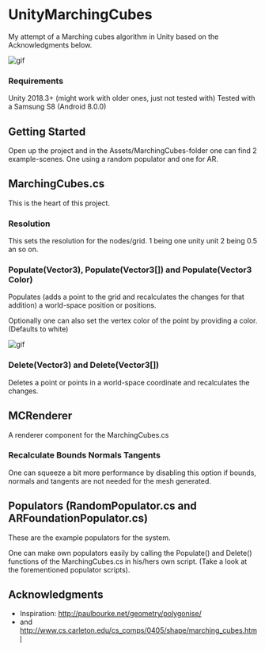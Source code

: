# UnityMarchingCubes

My attempt of a Marching cubes algorithm in Unity based on the Acknowledgments below.

![gif](https://i.imgur.com/4mRtnsn.gif)

### Requirements

Unity 2018.3+ (might work with older ones, just not tested with)
Tested with a Samsung S8 (Android 8.0.0)

## Getting Started

Open up the project and in the Assets/MarchingCubes-folder
one can find 2 example-scenes.
One using a random populator and one for AR.

## MarchingCubes.cs
This is the heart of this project.

### Resolution
This sets the resolution for the nodes/grid.
1 being one unity unit
2 being 0.5 an so on.

### Populate(Vector3), Populate(Vector3[]) and Populate(Vector3 Color)
Populates (adds a point to the grid and recalculates the changes for that addition)
a world-space position or positions.

Optionally one can also set the vertex color of the point by providing a color.
(Defaults to white)

![gif](https://i.imgur.com/Q5uAX4J.gif)


### Delete(Vector3) and Delete(Vector3[])
Deletes a point or points in a world-space coordinate and
recalculates the changes.

## MCRenderer
A renderer component for the MarchingCubes.cs

### Recalculate Bounds Normals Tangents
One can squeeze a bit more performance by disabling this option
if bounds, normals and tangents are not needed for the mesh generated.

## Populators (RandomPopulator.cs and ARFoundationPopulator.cs)
These are the example populators for the system.

One can make own populators easily by calling the Populate() and Delete() functions
of the MarchingCubes.cs in his/hers own script. (Take a look at the forementioned populator scripts).

## Acknowledgments

* Inspiration: http://paulbourke.net/geometry/polygonise/
* and http://www.cs.carleton.edu/cs_comps/0405/shape/marching_cubes.html

